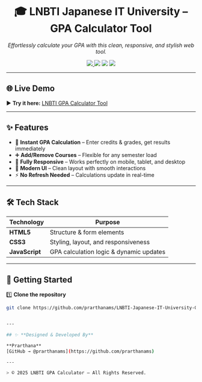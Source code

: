 <h1 align="center">🎓 LNBTI Japanese IT University – GPA Calculator Tool</h1>
<p align="center">
  <em>Effortlessly calculate your GPA with this clean, responsive, and stylish web tool.</em>
</p>

<!-- Badges -->
<p align="center">
  <a href="https://prarthanams.github.io/LNBTI-Japanese-IT-University-GPA-Calculator-Tool/">
    <img src="https://img.shields.io/badge/🚀 Live Demo-Click Here-ff69b4?style=for-the-badge">
  </a>
  <img src="https://img.shields.io/badge/HTML5-e34c26?style=for-the-badge&logo=html5&logoColor=white">
  <img src="https://img.shields.io/badge/CSS3-1572b6?style=for-the-badge&logo=css3&logoColor=white">
  <img src="https://img.shields.io/badge/JavaScript-f7df1e?style=for-the-badge&logo=javascript&logoColor=black">
</p>

---

## 🌐 Live Demo  
▶ **Try it here:** [LNBTI GPA Calculator Tool](https://prarthanams.github.io/LNBTI-Japanese-IT-University-GPA-Calculator-Tool/)

---

## ✨ Features
- 🎯 **Instant GPA Calculation** – Enter credits & grades, get results immediately  
- ➕ **Add/Remove Courses** – Flexible for any semester load  
- 📱 **Fully Responsive** – Works perfectly on mobile, tablet, and desktop  
- 🎨 **Modern UI** – Clean layout with smooth interactions  
- ⚡ **No Refresh Needed** – Calculations update in real-time  

---

## 🛠 Tech Stack
| Technology | Purpose |
|------------|---------|
| **HTML5**  | Structure & form elements |
| **CSS3**   | Styling, layout, and responsiveness |
| **JavaScript** | GPA calculation logic & dynamic updates |

---

## 🚀 Getting Started

1️⃣ **Clone the repository**  
```bash
git clone https://github.com/prarthanams/LNBTI-Japanese-IT-University-GPA-Calculator-Tool.git


---

## ✨ **Designed & Developed By**

**Prarthana**  
[GitHub → @prarthanams](https://github.com/prarthanams)

---

> © 2025 LNBTI GPA Calculator – All Rights Reserved.
